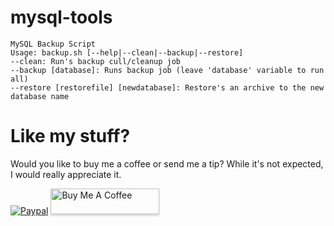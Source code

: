 # mysql-tools

```
MySQL Backup Script
Usage: backup.sh [--help|--clean|--backup|--restore]
--clean: Run's backup cull/cleanup job
--backup [database]: Runs backup job (leave 'database' variable to run all)
--restore [restorefile] [newdatabase]: Restore's an archive to the new database name
```

# Like my stuff?

Would you like to buy me a coffee or send me a tip?
While it's not expected, I would really appreciate it.

[![Paypal](https://www.paypalobjects.com/webstatic/mktg/Logo/pp-logo-100px.png)](https://paypal.me/MattSpurrier) <a href="https://www.buymeacoffee.com/digitalsparky" target="_blank"><img src="https://www.buymeacoffee.com/assets/img/custom_images/white_img.png" alt="Buy Me A Coffee" style="height: 41px !important;width: 174px !important;box-shadow: 0px 3px 2px 0px rgba(190, 190, 190, 0.5) !important;-webkit-box-shadow: 0px 3px 2px 0px rgba(190, 190, 190, 0.5) !important;" ></a>
